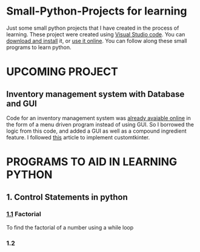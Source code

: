 # Small-Python-Projects for learning
Just some small python projects that I have created in the process of learning.
These project were created using [Visual Studio code](https://code.visualstudio.com/). You can [download and install](https://code.visualstudio.com/download) it, or [use it online](https://vscode.dev/).
You can follow along these small programs to learn python.

# UPCOMING PROJECT
## Inventory management system with Database and GUI
Code for an inventory management system was [already avaiable online](https://www.sourcecodester.com/python/16703/stock-inventory-system-python-free-source-code.html) in the form of a menu driven program instead of using GUI. So I borrowed the logic from this code, and added a GUI as well as a compound ingredient feature.
I followed [this](https://medium.com/@fareedkhandev/modern-gui-using-tkinter-12da0b983e22) article to implement customtkinter.

# PROGRAMS TO AID IN LEARNING PYTHON

## 1. Control Statements in python
### [1.1](https://github.com/leahtara/Small-Python-Projects/blob/main/1.1.py) Factorial
To find the factorial of a number using a while loop
### 1.2 



